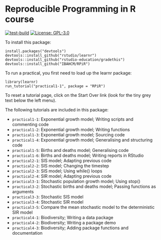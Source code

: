 # Reproducible Programming in R course
[![test-build](https://github.com/IBAHCM/RPiR/workflows/build/badge.svg?=1)](https://github.com/IBAHCM/RPiR/actions)
[![License: GPL-3.0](https://img.shields.io/badge/licence-GPL--3-yellow)](https://opensource.org/licenses/GPL-3.0)

To install this package:
```
install.packages("devtools")
devtools::install_github("rstudio/learnr")
devtools::install_github("rstudio-education/gradethis")
devtools::install_github("IBAHCM/RPiR")
```

To run a practical, you first need to load up the learnr package:
```
library(learnr)
run_tutorial("practical1-1", package = "RPiR")
```

To reset a tutorial page, click on the Start Over link (look for the tiny grey text below the left menu). 

The following tutorials are included in this package:

* `practical1-1`: Exponential growth model; Writing scripts and commenting code
* `practical1-2`: Exponential growth model; Writing functions
* `practical1-3`: Exponential growth model; Sourcing code
* `practical1-4`: Exponential growth model; Generalising and structuring code
* `practical1-5`: Births and deaths model; Generalising code
* `practical1-6`: Births and deaths model; Writing reports in RStudio
* `practical2-1`: SIS model; Adapting previous code
* `practical2-2`: SIS model; Changing the timestep
* `practical2-3`: SIS model; Using while() loops
* `practical2-4`: SIR model; Adapting previous code
* `practical3-1`: Stochastic population growth model; Using stop()
* `practical3-2`: Stochastic births and deaths model; Passing functions as arguments
* `practical3-3`: Stochastic SIS model
* `practical3-4`: Stochastic SIR model
* `practical3-5`: Compare the mean stochastic model to the deterministic SIR model
* `practical4-1`: Biodiversity; Writing a data package
* `practical4-2`: Biodiversity; Writing a package demo
* `practical4-3`: Biodiversity; Adding package functions and documentation
